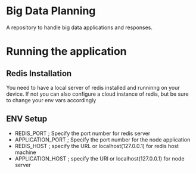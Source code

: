 # Big Data Planning
A repository to handle big data applications and responses.


# Running the application

## Redis Installation
  You need to have a local server of redis installed and runninng on your device. 
  If not you can also configure a cloud instance of redis, but be sure to change your env vars accordingly

## ENV Setup
  - REDIS_PORT                ; Specify the port number for redis server
  - APPLICATION_PORT          ; Specify the port number for the node application
  - REDIS_HOST                ; specify the URL or localhost(127.0.0.1) for redis host machine
  - APPLICATION_HOST          ; specify the URl or localhost(127.0.0.1) for node server
